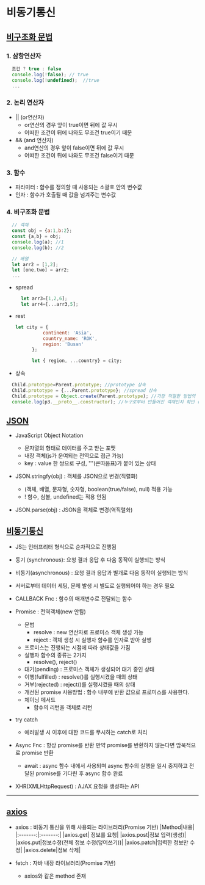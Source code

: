 # 비동기통신

## [비구조화 문법](https://github.com/100SeongJun/JS/blob/main/step07_apply/apply_lab01.html)

### 1. 삼항연산자

```javascript
  조건 ? true : false
  console.log(!false); // true
  console.log(!undefined);  //true
  ...
```

### 2. 논리 연산자

- || (or연산자)
  - or연산의 경우 앞이 true이면 뒤에 값 무시
  - 어떠한 조건이 뒤에 나와도 무조건 true이기 때문
- && (and 연산자)
  - and연산의 경우 앞이 false이면 뒤에 값 무시
  - 어떠한 조건이 뒤에 나와도 무조건 false이기 때문

### 3. 함수

- 파라미터 : 함수를 정의할 때 사용되는 소괄호 안의 변수값
- 인자 : 함수가 호출될 때 값을 넘겨주는 변수값

### 4. 비구조화 문법

```javascript
  // 객체
  const obj = {a:1,b:2};
  const {a,b} = obj;
  console.log(a); //1
  console.log(b); //2

  // 배열
  let arr2 = [1,2];
  let [one,two] = arr2;
  ...
```

- spread

    ```javascript
      let arr3=[1,2,6];
      let arr4=[...arr3,5];
    ```

- rest

    ```javascript
    let city = {
              continent: 'Asia',
              country_name: 'ROK',
              region: 'Busan'
          };

          let { region, ...country} = city;
    ```

- 상속

```javascript
  Child.prototype=Parent.prototype; //prototype 상속
  Child.prototype = {...Parent.prototype}; //spread 상속
  Child.prototype = Object.create(Parent.prototype); //가장 적절한 방법의 상속
  console.log(p3.__proto__.constructor); //누구로부터 만들어진 객체인지 확인 (상속 후 check 거의 필수)
```

## [JSON](https://github.com/100SeongJun/JS/blob/main/step07_apply/json_lab02.html)

- JavaScript Object Notation
  - 문자열의 형태로 데이터를 주고 받는 포맷
  - 내장 객체(js가 운여되는 전역으로 접근 가능)
  - key : value 한 쌍으로 구성, ""(큰따옴표)가 붙어 있는 상태

- JSON.stringfy(obj) : 객체를 JSON으로 변경(직렬화)
  - (객체, 배열, 문자형, 숫자형, boolean(true/false), null) 적용 가능
  - ! 함수, 심볼, undefined는 적용 안됨

- JSON.parse(obj) : JSON을 객체로 변경(역직렬화)

## [비동기통신](https://github.com/100SeongJun/JS/blob/main/step07_apply/asynchronous_lab03.html)

- JS는 인터프리터 형식으로 순차적으로 진행됨
- 동기 (synchronous): 요청 결과 응답 후 다음 동작이 실행되는 방식
- 비동기(asynchronous) : 요청 결과 응답과 별개로 다음 동작이 실행되는 방식
- 서버로부터 데이터 세팅, 문제 발생 시 별도로 실행되어야 하는 경우 필요

- CALLBACK Fnc : 함수의 매개변수로 전달되는 함수
- Promise : 전역객체(new 안됨)
  - 문법
    - resolve : new 연산자로 프로미스 객체 생성 가능
    - reject : 객체 생성 시 실행자 함수를 인자로 받아 실행
  - 프로미스는 진행되는 시점에 따라 상태값을 가짐
  - 실행자 함수의 종류는 2가지
    - resolve(), reject()
  - 대기(pending) : 프로미스 객체가 생성되어 대기 중인 상태
  - 이행(fulfilled) : resolve()를 실행시켰을 때의 상태
  - 거부(rejected) : reject()를 실행시켰을 때의 상태
  - 개선된 promise 사용방법 : 함수 내부에 반환 값으로 프로미스를 사용한다.
  - 체이닝 메서드
    - 함수의 리턴을 객체로 리턴
- try catch
  - 에러발생 시 이후에 대한 코드를 무시하는 catch로 처리

- Async Fnc : 항상 promise를 반환 만약 promise를 반환하지 않는다면 암묵적으로 promise 반환
  - await : async 함수 내에서 사용되며 async 함수의 실행을 일시 중지하고 전달된 promise를 기다린 후 async 함수 완료

- XHR(XMLHttpRequest) : AJAX 요청을 생성하는 API

---

## [axios](https://github.com/100SeongJun/JS/blob/main/step07_apply/axios_fetch_lab05.html)

- axios : 비동기 통신을 위해 사용되는 라이브러리(Promise 기반)
|Method|내용|
|:-------:|:-------:|
|axios.get| 정보를 요청|
|axios.post|정보 입력(생성)|
|axios.put|정보수정(전체 정보 수정(덮어쓰기))|
|axios.patch|입력한 정보만 수정|
|axios.delete|정보 삭제|

- fetch : 자바 내장 라이브러리(Promise 기반)
  - axios와 같은 method 존재


### 
